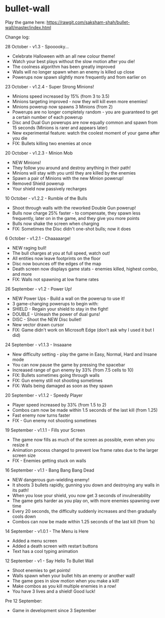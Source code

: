 # bullet-wall

Play the game here: https://rawgit.com/saksham-shah/bullet-wall/master/index.html

Change log:

28 October - v1.3 - Spooooky...

* Celebrate Halloween with an all new colour theme!
* Watch your best plays without the slow motion after you die!
* The coolness algorithm has been greatly improved
* Walls will no longer spawn when an enemy is killed up close
* Powerups now spawn slightly more frequently and from earlier on

23 October - v1.2.4 - Super Strong Minions!

* Minions speed increased by 15% (from 3 to 3.5)
* Minions targeting improved - now they will kill even more enemies!
* Minions powerup now spawns 3 Minions (from 2)
* Powerups are no longer completely random - you are guaranteed to get a certain number of each powerup
* Disc and Dual Gun powerups are now equally common and spawn from 15 seconds (Minions is rarer and appears later)
* New experimental feature: watch the coolest moment of your game after you die
* FIX: Bullets killing two enemies at once

20 October - v1.2.3 - Minion Mob

* NEW Minions!
* They follow you around and destroy anything in their path!
* Minions will stay with you until they are killed by the enemies
* Spawn a pair of Minions with the new Minion powerup!
* Removed Shield powerup
* Your shield now passively recharges

10 October - v1.2.2 - Rumble of the Bulls

* Shoot through walls with the reworked Double Gun powerup!
* Bulls now charge 25% faster - to compensate, they spawn less frequently, later on in the game, and they give you more points
* Bulls now shake the screen when charging
* FIX: Sometimes the Disc didn't one-shot bulls; now it does

6 October - v1.2.1 - Chaaaaarge!

* NEW raging bull!
* The bull charges at you at full speed, watch out!
* All entities now leave footprints on the floor
* Disc now bounces off the edges of the map
* Death screen now displays game stats - enemies killed, highest combo, and more
* FIX: Walls not spawning at low frame rates

26 September - v1.2 - Power Up!

* NEW Power Ups - Build a wall on the powerup to use it!
* 3 game-changing powerups to begin with:
* SHIELD - Regain your shield to stay in the fight!
* DOUBLE - Unleash the power of dual guns!
* DISC - Shoot the NEW Disc bullet!
* New vector drawn cursor
* FIX: Game didn't work on Microsoft Edge (don't ask why I used it but I did)

24 September - v1.1.3 - Insaaane

* New difficulty setting - play the game in Easy, Normal, Hard and Insane mode
* You can now pause the game by pressing the spacebar
* Increased range of gun enemy by 33% (from 7.5 cells to 10)
* FIX: Bullets sometimes going through walls
* FIX: Gun enemy still not shooting sometimes
* FIX: Walls being damaged as soon as they spawn

20 September - v1.1.2 - Speedy Player

* Player speed increased by 33% (from 1.5 to 2)
* Combos cam now be made within 1.5 seconds of the last kill (from 1.25)
* Fast enemy now turns faster
* FIX - Gun enemy not shooting sometimes

19 September - v1.1.1 - Fills your Screen

* The game now fills as much of the screen as possible, even when you resize it
* Animation process changed to prevent low frame rates due to the larger screen size
* FIX - Enemies getting stuck on walls

16 September - v1.1 - Bang Bang Bang Dead

* NEW dangerous gun-wielding enemy!
* It shoots 3 bullets rapidly, gunning you down and destroying any walls in its path!
* When you lose your shield, you now get 3 seconds of invulnerability
* The game gets harder as you play on, with more enemies spawning over time
* Every 20 seconds, the difficulty suddenly increases and then gradually cools down
* Combos can now be made within 1.25 seconds of the last kill (from 1s)

14 September - v1.0.1 - The Menu is Here

* Added a menu screen
* Added a death screen with restart buttons
* Text has a cool typing animation

12 September - v1 - Say Hello To Bullet Wall

* Shoot enemies to get points!
* Walls spawn when your bullet hits an enemy or another wall!
* The game goes in slow motion when you make a kill!
* Make combos as you kill multiple enemies in a row!
* You have 3 lives and a shield! Good luck!

Pre 12 September:

* Game in development since 3 September
